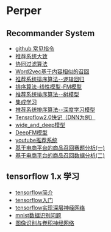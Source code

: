 # Perper

## Recommander System

- [github 常见指令](./Perper/blogs/github指令.md)
- [推荐系统大致](./Perper/blogs/推荐系统大致.md)
- [协同过滤算法](./Perper/blogs/协同过滤算法.md)
- [Word2vec基于内容相似的召回](./Perper/blogs/Word2vec基于内容相似的召回.md)
- [推荐系统排序算法--逻辑回归](./Perper/blogs/推荐系统排序算法--逻辑回归.md)
- [排序算法-线性模型-FM模型](./Perper/blogs/排序算法-线性模型-FM模型.md)
- [推荐系统排序算法--树模型](./Perper/blogs/推荐系统排序算法--树模型.md)
- [集成学习](./Perper/blogs/集成学习.md)
- [推荐系统排序算法--深度学习模型](./Perper/blogs/推荐系统排序算法--深度学习模型.md)
- [Tensroflow2.0快记（DNN为例）](./Perper/blogs/TensorFlow2.0快记.md)
- [wide_and_deep模型](./Perper/blogs/wide_and_deep模型.md)
- [DeepFM模型](./Perper/blogs/DeepFM模型.md)
- [youtube推荐系统](./Perper/blogs/youtube推荐系统.md)
- [基于电商平台的商品召回赛题分析(一)](./Perper/blogs/基于电商平台的商品召回赛题分析(一).md)
- [基于电商平台的商品召回数据分析(二)](./Perper/blogs/基于电商平台的商品召回数据分析(二).md)


## tensorflow 1.x 学习

- [tensorflow简介](./Perper/blogs/tensorflow简介.md)
- [tensorflow入门](./Perper/blogs/Tensorflow入门.md)
- [tensorflow实现深层神经网络](./Perper/blogs/tensorflow实现深层神经网络.md)
- [mnist数据识别问题](./Perper/blogs/mnist数据识别问题.md)
- [图像识别与卷积神经网络](./Perper/blogs/图像识别与卷积神经网络.md)
